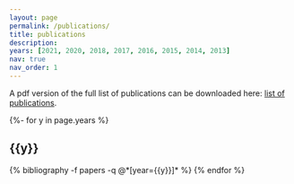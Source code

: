 ```yaml
---
layout: page
permalink: /publications/
title: publications
description:
years: [2021, 2020, 2018, 2017, 2016, 2015, 2014, 2013]
nav: true
nav_order: 1
---
```


A pdf version of the full list of publications can be downloaded here: <a href="/assets/pdf/Publication_list_Grigorev.pdf" target="_blank" title="download list of publications"> <i class="far fa-file-pdf" aria-hidden="true"></i> list of publications</a>.

<div class="publications">

{%- for y in page.years %}
  <h2 class="year">{{y}}</h2>
  {% bibliography -f papers -q @*[year={{y}}]* %}
{% endfor %}

</div>
